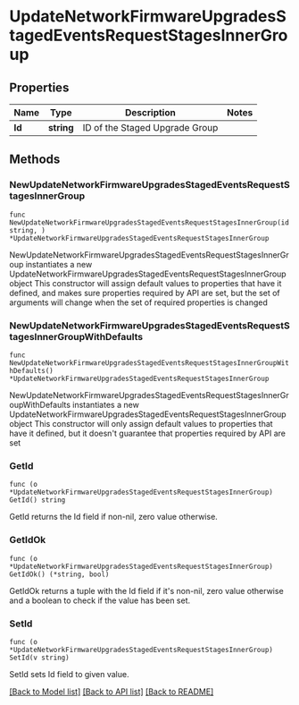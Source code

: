 # UpdateNetworkFirmwareUpgradesStagedEventsRequestStagesInnerGroup

## Properties

Name | Type | Description | Notes
------------ | ------------- | ------------- | -------------
**Id** | **string** | ID of the Staged Upgrade Group | 

## Methods

### NewUpdateNetworkFirmwareUpgradesStagedEventsRequestStagesInnerGroup

`func NewUpdateNetworkFirmwareUpgradesStagedEventsRequestStagesInnerGroup(id string, ) *UpdateNetworkFirmwareUpgradesStagedEventsRequestStagesInnerGroup`

NewUpdateNetworkFirmwareUpgradesStagedEventsRequestStagesInnerGroup instantiates a new UpdateNetworkFirmwareUpgradesStagedEventsRequestStagesInnerGroup object
This constructor will assign default values to properties that have it defined,
and makes sure properties required by API are set, but the set of arguments
will change when the set of required properties is changed

### NewUpdateNetworkFirmwareUpgradesStagedEventsRequestStagesInnerGroupWithDefaults

`func NewUpdateNetworkFirmwareUpgradesStagedEventsRequestStagesInnerGroupWithDefaults() *UpdateNetworkFirmwareUpgradesStagedEventsRequestStagesInnerGroup`

NewUpdateNetworkFirmwareUpgradesStagedEventsRequestStagesInnerGroupWithDefaults instantiates a new UpdateNetworkFirmwareUpgradesStagedEventsRequestStagesInnerGroup object
This constructor will only assign default values to properties that have it defined,
but it doesn't guarantee that properties required by API are set

### GetId

`func (o *UpdateNetworkFirmwareUpgradesStagedEventsRequestStagesInnerGroup) GetId() string`

GetId returns the Id field if non-nil, zero value otherwise.

### GetIdOk

`func (o *UpdateNetworkFirmwareUpgradesStagedEventsRequestStagesInnerGroup) GetIdOk() (*string, bool)`

GetIdOk returns a tuple with the Id field if it's non-nil, zero value otherwise
and a boolean to check if the value has been set.

### SetId

`func (o *UpdateNetworkFirmwareUpgradesStagedEventsRequestStagesInnerGroup) SetId(v string)`

SetId sets Id field to given value.



[[Back to Model list]](../README.md#documentation-for-models) [[Back to API list]](../README.md#documentation-for-api-endpoints) [[Back to README]](../README.md)



